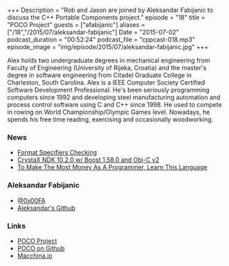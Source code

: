 +++
Description = "Rob and Jason are joined by Aleksandar Fabijanic to discuss the C++ Portable Components project."
episode = "18"
title = "POCO Project"
guests = ["afabijanic"]
aliases = ["/18","/2015/07/aleksandar-fabijanic"]
Date = "2015-07-02"
podcast_duration = "00:52:24"
podcast_file = "cppcast-018.mp3"
episode_image = "img/episode/2015/07/aleksandar-fabijanic.jpg"
+++

Alex holds two undergraduate degrees in mechanical engineering from Faculty of Engineering (University of Rijeka, Croatia) and the master's degree in software engineering from Citadel Graduate College in Charleston, South Carolina. Alex is a IEEE Computer Society Certified Software Development Professional. He's been seriously programming computers since 1992 and developing steel manufacturing automation and process control software using C and C++ since 1998. He used to compete in rowing on World Championship/Olympic Games level. Nowadays, he spends his free time reading, exercising and occasionally woodworking.


### News ###

 - [Format Specifiers Checking](http://blogs.msdn.com/b/vcblog/archive/2015/06/22/format-specifiers-checking.aspx)
 - [CrystaX NDK 10.2.0 w/ Boost 1.58.0 and Obj-C v2](http://www.reddit.com/r/cpp/comments/3b2fwu/crystax_ndk_1020_with_boost_1580_and_objectivec_v2/)
 - [To Make The Most Money As A Programmer, Learn This Language](http://www.forbes.com/sites/quora/2015/06/11/to-make-the-most-money-as-a-programmer-learn-this-language/)
 
### Aleksandar Fabijanic ###

 - [@0x00FA](https://twitter.com/0x00FA/)
 - [Aleksandar's Github](https://github.com/aleks-f)

### Links ###

 - [POCO Project](http://pocoproject.org/)
 - [POCO on Github](https://github.com/pocoproject/)
 - [Macchina.io](http://macchina.io/)
